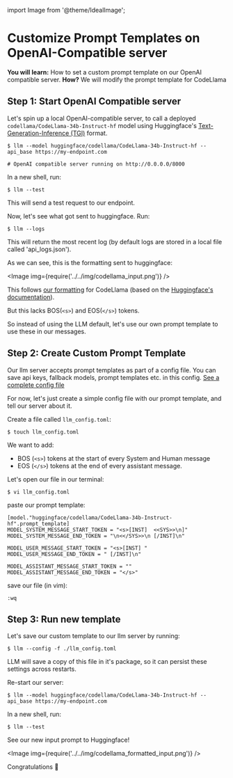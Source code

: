 import Image from '@theme/IdealImage';

# Customize Prompt Templates on OpenAI-Compatible server 

**You will learn:** How to set a custom prompt template on our OpenAI compatible server. 
**How?** We will modify the prompt template for CodeLlama

## Step 1: Start OpenAI Compatible server
Let's spin up a local OpenAI-compatible server, to call a deployed `codellama/CodeLlama-34b-Instruct-hf` model using Huggingface's [Text-Generation-Inference (TGI)](https://github.com/huggingface/text-generation-inference) format.

```shell
$ llm --model huggingface/codellama/CodeLlama-34b-Instruct-hf --api_base https://my-endpoint.com

# OpenAI compatible server running on http://0.0.0.0/8000
```

In a new shell, run: 
```shell
$ llm --test
``` 
This will send a test request to our endpoint. 

Now, let's see what got sent to huggingface. Run: 
```shell
$ llm --logs
```
This will return the most recent log (by default logs are stored in a local file called 'api_logs.json').

As we can see, this is the formatting sent to huggingface: 

<Image img={require('../../img/codellama_input.png')} />  


This follows [our formatting](https://github.com/BerriAI/llm/blob/9932371f883c55fd0f3142f91d9c40279e8fe241/llm/llms/prompt_templates/factory.py#L10) for CodeLlama (based on the [Huggingface's documentation](https://huggingface.co/blog/codellama#conversational-instructions)). 

But this lacks BOS(`<s>`) and EOS(`</s>`) tokens.

So instead of using the LLM default, let's use our own prompt template to use these in our messages. 

## Step 2: Create Custom Prompt Template

Our llm server accepts prompt templates as part of a config file. You can save api keys, fallback models, prompt templates etc. in this config. [See a complete config file](../proxy_server.md)

For now, let's just create a simple config file with our prompt template, and tell our server about it. 

Create a file called `llm_config.toml`:

```shell
$ touch llm_config.toml
```
We want to add:
* BOS (`<s>`) tokens at the start of every System and Human message
* EOS (`</s>`) tokens at the end of every assistant message. 

Let's open our file in our terminal: 
```shell
$ vi llm_config.toml
```

paste our prompt template:
```shell
[model."huggingface/codellama/CodeLlama-34b-Instruct-hf".prompt_template] 
MODEL_SYSTEM_MESSAGE_START_TOKEN = "<s>[INST]  <<SYS>>\n]" 
MODEL_SYSTEM_MESSAGE_END_TOKEN = "\n<</SYS>>\n [/INST]\n"

MODEL_USER_MESSAGE_START_TOKEN = "<s>[INST] " 
MODEL_USER_MESSAGE_END_TOKEN = " [/INST]\n"

MODEL_ASSISTANT_MESSAGE_START_TOKEN = ""
MODEL_ASSISTANT_MESSAGE_END_TOKEN = "</s>"
```

save our file (in vim): 
```shell
:wq
```

## Step 3: Run new template

Let's save our custom template to our llm server by running:
```shell
$ llm --config -f ./llm_config.toml 
```
LLM will save a copy of this file in it's package, so it can persist these settings across restarts.

Re-start our server: 
```shell
$ llm --model huggingface/codellama/CodeLlama-34b-Instruct-hf --api_base https://my-endpoint.com
```

In a new shell, run: 
```shell
$ llm --test
``` 

See our new input prompt to Huggingface! 

<Image img={require('../../img/codellama_formatted_input.png')} /> 

Congratulations 🎉